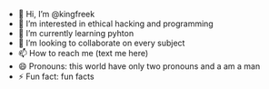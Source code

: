 - 👋 Hi, I’m @kingfreek
- 👀 I’m interested in ethical hacking and programming
- 🌱 I’m currently learning pyhton
- 💞️ I’m looking to collaborate on every subject
- 📫 How to reach me (text me here)
- 😄 Pronouns: this world have only two pronouns and a am a man
- ⚡ Fun fact: fun facts

<!---
kingfreek/kingfreek is a ✨ special ✨ repository because its `README.md` (this file) appears on your GitHub profile.
You can click the Preview link to take a look at your changes.
--->
